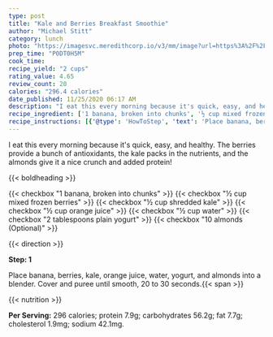 ```yaml
---
type: post
title: "Kale and Berries Breakfast Smoothie"
author: "Michael Stitt"
category: lunch
photo: "https://imagesvc.meredithcorp.io/v3/mm/image?url=https%3A%2F%2Fimages.media-allrecipes.com%2Fuserphotos%2F2140691.jpg"
prep_time: "P0DT0H5M"
cook_time: 
recipe_yield: "2 cups"
rating_value: 4.65
review_count: 20
calories: "296.4 calories"
date_published: 11/25/2020 06:17 AM
description: "I eat this every morning because it's quick, easy, and healthy. The berries provide a bunch of antioxidants, the kale packs in the nutrients, and the almonds give it a nice crunch and added protein!"
recipe_ingredient: ['1 banana, broken into chunks', '½ cup mixed frozen berries', '½ cup shredded kale', '½ cup orange juice', '½ cup water', '2 tablespoons plain yogurt', '10 almonds']
recipe_instructions: [{'@type': 'HowToStep', 'text': 'Place banana, berries, kale, orange juice, water, yogurt, and almonds into a blender. Cover and puree until smooth, 20 to 30 seconds.\n'}]
---
```


I eat this every morning because it's quick, easy, and healthy. The berries provide a bunch of antioxidants, the kale packs in the nutrients, and the almonds give it a nice crunch and added protein! 

{{< boldheading >}}

{{< checkbox "1  banana, broken into chunks" >}}
{{< checkbox "½ cup mixed frozen berries" >}}
{{< checkbox "½ cup shredded kale" >}}
{{< checkbox "½ cup orange juice" >}}
{{< checkbox "½ cup water" >}}
{{< checkbox "2 tablespoons plain yogurt" >}}
{{< checkbox "10  almonds  (Optional)" >}}


{{< direction >}}

**Step: 1**

Place banana, berries, kale, orange juice, water, yogurt, and almonds into a blender. Cover and puree until smooth, 20 to 30 seconds.{{< span >}}

{{< nutrition >}}

**Per Serving:** 296 calories; protein 7.9g; carbohydrates 56.2g; fat 7.7g; cholesterol 1.9mg; sodium 42.1mg.
